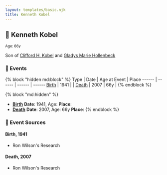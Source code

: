 ```yaml
---
layout: templates/basic.njk
title: Kenneth Kobel
---
```

## 🔵 Kenneth Kobel
<small>Age: 66y</small>

Son of [Clifford H. Kobel](/people/2/28732388) and [Gladys Marie Hollenbeck](/people/5/52265274)

### 📆 Events

{% block "hidden md:block" %}
Type | Date | Age at Event | Place
------ | ------ | ------ | ------
[Birth](#event-event-2) | 1941 |  |
[Death](#event-event-3) | 2007 | 66y |
{% endblock %}

{% block "md:hidden" %}
- **[Birth](#event-event-2)**
**Date**: 1941, Age:
**Place**:
- **[Death](#event-event-3)**
**Date**: 2007, Age: 66y
**Place**:
{% endblock %}

### 📰 Event Sources

#### <a id="event-event-2"></a> Birth, 1941
* Ron Wilson's Research

#### <a id="event-event-3"></a> Death, 2007
* Ron Wilson's Research